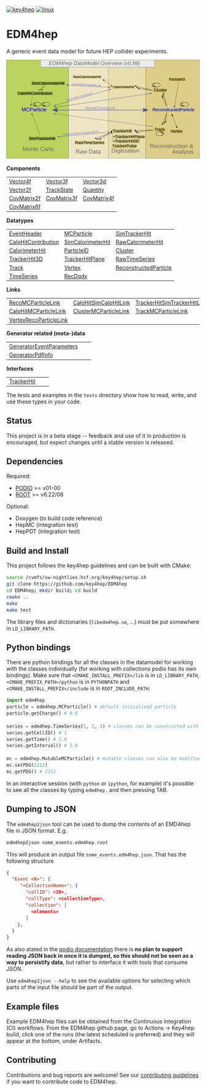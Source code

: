
[![key4hep](https://github.com/key4hep/EDM4hep/workflows/key4hep_linux/badge.svg)](https://github.com/key4hep/EDM4hep/actions/workflows/key4hep_linux.yml)
[![linux](https://github.com/key4hep/EDM4hep/actions/workflows/lcg_linux_with_podio.yml/badge.svg)](https://github.com/key4hep/EDM4hep/actions/workflows/lcg_linux_with_podio.yml)
# EDM4hep


A generic event data model for future HEP collider experiments.

![](doc/edm4hep_diagram.svg)

**Components**

| | | |
|-|-|-|
| [Vector4f](https://github.com/key4hep/EDM4hep/blob/main/edm4hep.yaml#L9)      | [Vector3f](https://github.com/key4hep/EDM4hep/blob/main/edm4hep.yaml#L34)      | [Vector3d](https://github.com/key4hep/EDM4hep/blob/main/edm4hep.yaml#L57)     |
| [Vector2f](https://github.com/key4hep/EDM4hep/blob/main/edm4hep.yaml#L82)     | [TrackState](https://github.com/key4hep/EDM4hep/blob/main/edm4hep.yaml#L180)   | [Quantity](https://github.com/key4hep/EDM4hep/blob/main/edm4hep.yaml#L209)    |
| [CovMatrix2f](https://github.com/key4hep/EDM4hep/blob/main/edm4hep.yaml#L101) | [CovMatrix3f](https://github.com/key4hep/EDM4hep/blob/main/edm4hep.yaml#L121)  | [CovMatrix4f](https://github.com/key4hep/EDM4hep/blob/main/edm4hep.yaml#L140) |
| [CovMatrix6f](https://github.com/key4hep/EDM4hep/blob/main/edm4hep.yaml#L160) |   |   |


**Datatypes**

| | | |
|-|-|-|
| [EventHeader](https://github.com/key4hep/EDM4hep/blob/main/edm4hep.yaml#L218)         | [MCParticle](https://github.com/key4hep/EDM4hep/blob/main/edm4hep.yaml#L230)        | [SimTrackerHit](https://github.com/key4hep/EDM4hep/blob/main/edm4hep.yaml#L296)         |
| [CaloHitContribution](https://github.com/key4hep/EDM4hep/blob/main/edm4hep.yaml#L336) | [SimCalorimeterHit](https://github.com/key4hep/EDM4hep/blob/main/edm4hep.yaml#L348) | [RawCalorimeterHit](https://github.com/key4hep/EDM4hep/blob/main/edm4hep.yaml#L359)     |
| [CalorimeterHit](https://github.com/key4hep/EDM4hep/blob/main/edm4hep.yaml#L368)      | [ParticleID](https://github.com/key4hep/EDM4hep/blob/main/edm4hep.yaml#L379)        | [Cluster](https://github.com/key4hep/EDM4hep/blob/main/edm4hep.yaml#L393)               |
| [TrackerHit3D](https://github.com/key4hep/EDM4hep/blob/main/edm4hep.yaml#L425)          | [TrackerHitPlane](https://github.com/key4hep/EDM4hep/blob/main/edm4hep.yaml#L450)   | [RawTimeSeries](https://github.com/key4hep/EDM4hep/blob/main/edm4hep.yaml#L513)                |
| [Track](https://github.com/key4hep/EDM4hep/blob/main/edm4hep.yaml#L527)               | [Vertex](https://github.com/key4hep/EDM4hep/blob/main/edm4hep.yaml#L544)            | [ReconstructedParticle](https://github.com/key4hep/EDM4hep/blob/main/edm4hep.yaml#L590) |
| [TimeSeries](https://github.com/key4hep/EDM4hep/blob/main/edm4hep.yaml#L628) | [RecDqdx](https://github.com/key4hep/EDM4hep/blob/main/edm4hep.yaml#L640) |                                                                                          |

**Links**

| | | |
|-|-|-|
| [RecoMCParticleLink](https://github.com/key4hep/EDM4hep/blob/main/edm4hep.yaml#L695)        | [CaloHitSimCaloHitLink](https://github.com/key4hep/EDM4hep/blob/main/edm4hep.yaml#L719)         | [TrackerHitSimTrackerHitLink](https://github.com/key4hep/EDM4hep/blob/main/edm4hep.yaml#L725)         |
| [CaloHitMCParticleLink](https://github.com/key4hep/EDM4hep/blob/main/edm4hep.yaml#L701) | [ClusterMCParticleLink](https://github.com/key4hep/EDM4hep/blob/main/edm4hep.yaml#L707) | [TrackMCParticleLink](https://github.com/key4hep/EDM4hep/blob/main/edm4hep.yaml#L713)   |
| [VertexRecoParticleLink](https://github.com/key4hep/EDM4hep/blob/main/edm4hep.yaml#L731) | | |

**Generator related (meta-)data**

| | | |
|-|-|-|
| [GeneratorEventParameters](https://github.com/key4hep/EDM4hep/blob/main/edm4hep.yaml#L652) | | |
| [GeneratorPdfInfo](https://github.com/key4hep/EDM4hep/blob/main/edm4hep.yaml#L668) | | |

**Interfaces**

| | | |
|-|-|-|
| [TrackerHit](https://github.com/key4hep/EDM4hep/blob/main/edm4hep.yaml#L679) | | |

The tests and examples in the `tests` directory show how to read, write, and use these types in your code.


## Status

This project is in a beta stage -- feedback and use of it in production is encouraged, but expect changes until a stable version is released.

## Dependencies

Required:

* [PODIO](https://github.com/AIDASoft/podio) >= v01-00
* [ROOT](https://github.com/root-project/root) >= v6.22/06

Optional:

* Doxygen (to build code reference)
* HepMC (integration test)
* HepPDT (integration test)

## Build and Install

This project follows the key4hep guidelines and can be built with CMake:

```sh
source /cvmfs/sw-nightlies.hsf.org/key4hep/setup.sh
git clone https://github.com/key4hep/EDM4hep
cd EDM4hep; mkdir build; cd build
cmake ..
make
make test
```

The library files and dictionaries (`libedm4hep.so`, ...) must be put somewhere in `LD_LIBRARY_PATH`.

## Python bindings
There are python bindings for all the classes in the datamodel for working with
the classes individually (for working with collections podio has its own
bindings). Make sure that `<CMAKE_INSTALL_PREFIX>/lib` is in `LD_LIBRARY_PATH`,
`<CMAKE_PREFIX_PATH>/python` is in `PYTHONPATH` and `<CMAKE_INSTALL_PREFIX>/include` is in `ROOT_INCLUDE_PATH`:
```python
import edm4hep
particle = edm4hep.MCParticle() # default initialized particle
particle.getCharge() # 0.0

series = edm4hep.TimeSeries(1, 2, 3) # classes can be constructed with non-default parameters
series.getCellID() # 1
series.getTime() # 2.0
series.getInterval() # 3.0

mc = edm4hep.MutableMCParticle() # mutable classes can also be modified
mc.setPDG(2212)
mc.getPDG() # 2212
```

In an interactive session (with `python` or `ipython`, for example) it's
possible to see all the classes by typing `edm4hep.` and then pressing TAB.

## Dumping to JSON
The `edm4hep2json` tool can be used to dump the contents of an EMD4hep file in
JSON format. E.g.

```bash
edm4hep2json some_events.edm4hep.root
```

This will produce an output file `some_events.edm4hep.json`. That has the following structure
```json
{
  "Event <N>": {
     "<CollectionName>": {
       "collID": <ID>,
       "collType": <collectionType>,
       "collection": [
         <elements>
       ]
    },
  }
}
```

As also stated in the [podio
documentation](https://github.com/AIDASoft/podio/blob/master/doc/advanced_topics.md#dumping-json)
there is **no plan to support reading JSON back in once it is dumped, so this
should not be seen as a way to persistify data**, but rather to interface it
with tools that consume JSON.

Use `edm4hep2json --help` to see the available options for selecting which parts
of the input file should be part of the output.

## Example files

Example EDM4hep files can be obtained from the Continuous Integration (CI)
workflows. From the EDM4hep github page, go to Actions -> Key4hep build, click
one of the runs (the latest scheduled is preferred) and they will appear at the
bottom, under Artifacts.


## Contributing

Contributions and bug reports are welcome! See our [contributing guidelines](doc/contributing.md) if you want to contribute code to EDM4hep.
